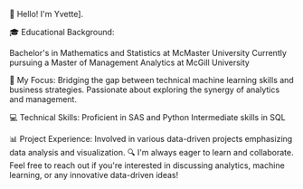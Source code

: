🔢 Hello! I'm Yvette].

🎓 Educational Background:

Bachelor's in Mathematics and Statistics at McMaster University
Currently pursuing a Master of Management Analytics at McGill University

🚀 My Focus:
Bridging the gap between technical machine learning skills and business strategies.
Passionate about exploring the synergy of analytics and management.

💻 Technical Skills:
Proficient in SAS and Python
Intermediate skills in SQL

📊 Project Experience:
Involved in various data-driven projects emphasizing data analysis and visualization.
🔍 I'm always eager to learn and collaborate. Feel free to reach out if you're interested in discussing analytics, machine learning, or any innovative data-driven ideas!



<!---
Yvettez13/Yvettez13 is a ✨ special ✨ repository because its `README.md` (this file) appears on your GitHub profile.
You can click the Preview link to take a look at your changes.
--->
